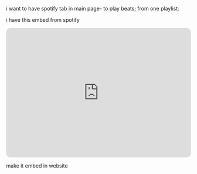 i want to have spotify tab in main page- to play beats;
from one playlist: 


i have this embed from spotify

<iframe style="border-radius:12px" src="https://open.spotify.com/embed/playlist/5JyZOh3sXa75Lsm8kyS1rI?utm_source=generator" width="100%" height="352" frameBorder="0" allowfullscreen="" allow="autoplay; clipboard-write; encrypted-media; fullscreen; picture-in-picture" loading="lazy"></iframe>



make it embed in website 